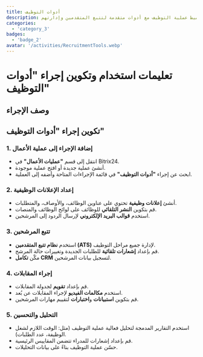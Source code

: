 ```yaml
---
title: أدوات التوظيف
description: تبسيط عملية التوظيف مع أدوات متقدمة لتتبع المتقدمين وإدارتهم.
categories: 
  - 'category_3'
badges: 
  - 'badge_2'
avatar: '/activities/RecruitmentTools.webp'
---
```

# تعليمات استخدام وتكوين إجراء "أدوات التوظيف"

## وصف الإجراء

## **تكوين إجراء "أدوات التوظيف"**

### 1. إضافة الإجراء إلى عملية الأعمال
- انتقل إلى قسم **"عمليات الأعمال"** في Bitrix24.
- أنشئ عملية جديدة أو افتح عملية موجودة.
- ابحث عن إجراء **"أدوات التوظيف"** في قائمة الإجراءات المتاحة وأضفه إلى العملية.

### 2. إعداد الإعلانات الوظيفية
- أنشئ **إعلانات وظيفية** تحتوي على عناوين الوظائف، والأوصاف، والمتطلبات.
- قم بتكوين **النشر التلقائي** للوظائف على لوائح الوظائف والمنصات.
- استخدم **قوالب البريد الإلكتروني** لإرسال الردود إلى المرشحين.

### 3. تتبع المرشحين
- استخدم **نظام تتبع المتقدمين (ATS)** لإدارة جميع مراحل التوظيف.
- قم بإعداد **إشعارات تلقائية** للطلبات الجديدة وتغييرات حالة المرشح.
- مكّن **تكامل CRM** لتسجيل بيانات المرشحين.

### 4. إجراء المقابلات
- قم بإعداد **تقويم** لجدولة المقابلات.
- استخدم **مكالمات الفيديو** لإجراء المقابلات عن بُعد.
- قم بتكوين **استبيانات** و**اختبارات** لتقييم مهارات المرشحين.

### 5. التحليل والتحسين
- استخدم التقارير المدمجة لتحليل فعالية عملية التوظيف (مثل: الوقت اللازم لشغل الوظيفة، عدد الطلبات).
- قم بإعداد إشعارات للمدراء تتضمن المقاييس الرئيسية.
- حسّن عملية التوظيف بناءً على بيانات التحليلات.